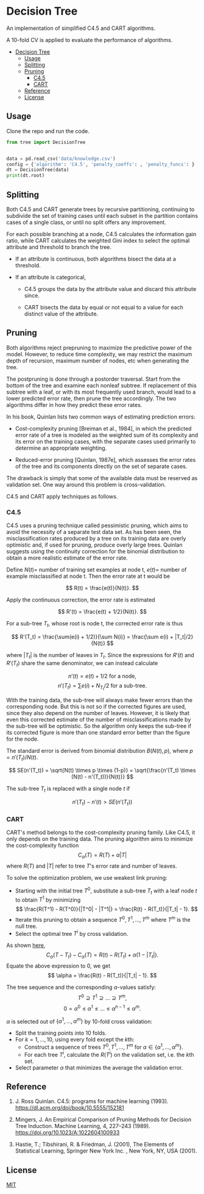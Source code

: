 # Decision Tree

An implementation of simplified C4.5 and CART algorithms.

A 10-fold CV is applied to evaluate the performance of algorithms.

- [Decision Tree](#decision-tree)
  - [Usage](#usage)
  - [Splitting](#splitting)
  - [Pruning](#pruning)
    - [C4.5](#c45)
    - [CART](#cart)
  - [Reference](#reference)
  - [License](#license)

## Usage

Clone the repo and run the code.

```python
from tree import DecisionTree


data = pd.read_csv('data/knowledge.csv')
config = {'algorithm': 'C4.5', 'penalty_coeffs': , 'penalty_funcs': }
dt = DecisionTree(data)
print(dt.root)
```

## Splitting

Both C4.5 and CART generate trees by recursive partitioning, continuing to subdivide the set of training cases until each subset in the partition contains cases of a single class, or until no split offers any improvement. 

For each possible branching at a node, C4.5 calculates the information gain ratio, while CART calculates the weighted Gini index to select the optimal attribute and threshold to branch the tree.

+ If an attribute is continuous, both algorithms bisect the data at a threshold.

+ If an attribute is categorical,
  
  + C4.5 groups the data by the attribute value and discard this attribute since. 
  
  + CART bisects the data by equal or not equal to a value for each distinct value of the attribute.

## Pruning

Both algorithms reject prepruning to maximize the predictive power of the model. However, to reduce time complexity, we may restrict the maximum depth of recursion, maximum number of nodes, etc when generating the tree.

The postpruning is done through a postorder traversal. Start from the bottom of the tree and examine each nonleaf subtree. If replacement of this subtree with a leaf, or with its most frequently used branch, would lead to a lower predicted error rate, then prune the tree accordingly. The two algorithms differ in how they predict these error rates.

In his book, Quinlan lists two common ways of estimating prediction errors:

+ Cost-complexity pruning [Breiman et al., 1984], in which the predicted error rate of a tree is modeled as the weighted sum of its complexity and its error on the training cases, with the separate cases used primarily to determine an appropriate weighting.

+ Reduced-error pruning [Quinlan, 1987e], which assesses the error rates of the tree and its components directly on the set of separate cases.

The drawback is simply that some of the available data must be reserved as validation set. One way around this problem is cross-validation. 

C4.5 and CART apply techniques as follows.

### C4.5

C4.5 uses a pruning technique called pessimistic pruning, which aims to avoid the necessity of a separate test data set. As has been seen, the misclassification rates produced by a tree on its training data are overly optimistic and, if used for pruning, produce overly large trees. Quinlan suggests using the continuity correction for the binomial distribution to obtain a more realistic estimate of the error rate.

Define $N(t) =$  number of training set examples at node t, $e(t) =$ number of example misclassified at node t. Then the error rate at t would be

$$ R(t) = \frac{e(t)}{N(t)}. $$

Apply the continuous correction, the error rate is estimated

$$ R'(t) = \frac{e(t) + 1/2}{N(t)}. $$

For a sub-tree $T_t$, whose root is node t, the corrected error rate is thus

$$ R'(T_t) = \frac{\sum(e(i) + 1/2)}{\sum N(i)} = \frac{\sum e(i) + |T_t|/2}{N(t)} $$

where $|T_t|$ is the number of leaves in $T_t$. Since the expressions for $R'(t)$ and $R'(T_t)$ share the same denominator, we can instead calculate

$$ n'(t) = e(t) + 1/2 \  \text{for a node}, $$
$$ n'(T_t) = \sum e(i) + N_{T_t}/2 \ \text{for a sub-tree}. $$

With the training data, the sub-tree will always make fewer errors than the corresponding node. But this is not so if the corrected figures are used, since they also depend on the number of leaves. However, it is likely that even this corrected estimate of the number of misclassifications made by the sub-tree will be optimistic. So the algorithm only keeps the sub-tree if its corrected figure is more than one standard error better than the figure for the node.

The standard error is derived from binomial distribution $B(N(t), p)$, where $p = n'(T_t)/N(t)$.

$$ SE(n'(T_t)) = \sqrt{N(t) \times p \times (1-p)} = \sqrt{\frac{n'(T_t) \times (N(t) - n'(T_t))}{N(t)}} $$

The sub-tree $T_t$ is replaced with a single node $t$ if

$$ n'(T_t) - n'(t) > SE(n'(T_t)) $$

### CART

CART's method belongs to the cost-complexity pruning family. Like C4.5, it only depends on the training data. The pruning algorithm aims to minimize the cost-complexity function
$$ C_\alpha(T) = R(T) + \alpha |T| $$
where $R(T)$ and $|T|$ refer to tree $T$'s error rate and number of leaves.

To solve the optimization problem, we use weakest link pruning:
+ Starting with the initial tree $T^0$, substitute a sub-tree $T_t$ with a leaf node $t$ to obtain $T^1$ by minimizing 
$$ \frac{R(T^1) - R(T^0)}{|T^0| - |T^1|} = \frac{R(t) - R(T_t)}{|T_t| - 1}. $$
+ Iterate this pruning to obtain a sequence $T^0, T^1, \ldots, T^m$ where $T^m$ is the null tree.
+ Select the optimal tree $T^i$ by cross validation.

As shown [here](https://stats.stackexchange.com/questions/193538/how-to-choose-alpha-in-cost-complexity-pruning#), 
$$ C_\alpha(T - T_t) - C_\alpha(T) = R(t) - R(T_t) + \alpha (1 - |T_t|).$$
Equate the above expression to $0$, we get
$$ \alpha = \frac{R(t) - R(T_t)}{|T_t| - 1}. $$

The tree sequence and the corresponding $\alpha$-values satisfy:
$$ T^0 \supseteq T^1 \supseteq \ldots \supseteq T^m, $$
$$ 0 = \alpha^0 \leq \alpha^1 \leq \ldots \leq \alpha^{n-1} \leq \alpha^m. $$
 
$\alpha$ is selected out of $\{\alpha^1, \ldots, \alpha^m\}$ by 10-fold cross validation:
+ Split the training points into 10 folds.
+ For $k = 1, \ldots, 10$, using every fold except the $k$th:
  + Construct a sequence of trees $T^0, T^1, \ldots, T^m$ for $\alpha \in \{\alpha^1, \ldots, \alpha^m\}$.
  + For each tree $T^i$, calculate the $R(T^i)$ on the validation set, i.e. the $k$th set.
+ Select parameter $\alpha$ that minimizes the average the validation error.

## Reference

1. J. Ross Quinlan. C4.5: programs for machine learning (1993).
   https://dl.acm.org/doi/book/10.5555/152181

2. Mingers, J. An Empirical Comparison of Pruning Methods for Decision Tree Induction. Machine Learning, 4, 227–243 (1989).
   https://doi.org/10.1023/A:1022604100933

3. Hastie, T.; Tibshirani, R. & Friedman, J. (2001), The Elements of Statistical Learning, Springer New York Inc. , New York, NY, USA (2001).

## License

[MIT](https://choosealicense.com/licenses/mit/)
